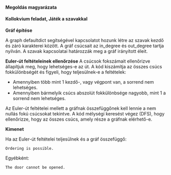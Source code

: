 #### Megoldás magyarázata
#### Kollokvium feladat, Játék a szavakkal

**Gráf építése**

A graph defaultdict segítségével kapcsolatot hozunk létre az szavak kezdő és záró karakterei között.
A gráf csúcsait az in_degree és out_degree tartja nyilván.
A szavak kapcsolatai határozzák meg a gráf irányított éleit.

**Euler-út feltételeinek ellenőrzése**
A csúcsok fokszámait ellenőrizve állapítjuk meg, hogy lehetséges-e az út.
A kód kiszámítja az összes csúcs fokkülönbségét és figyeli, hogy teljesülnek-e a feltételek:
- Amennyiben több mint 1 kezdő-, vagy végpont van, a sorrend nem lehetséges.
- Amennyiben bármelyik csúcs abszolút fokkülönbsége nagyobb, mint 1 a sorrend nem lehetséges.

Az Euler-út feltételei mellett a gráfnak összefüggőnek kell lennie a nem nullás fokú csúcsokat tekintve.
A kód mélységi keresést végez (DFS), hogy ellenőrizze, hogy az összes csúcs, amely része a gráfnak elérhető-e.

**Kimenet**

Ha az Euler-út feltételei teljesülnek és a gráf összefüggő:
```
Ordering is possible.
```

Egyébként:
```
The door cannot be opened.
```
